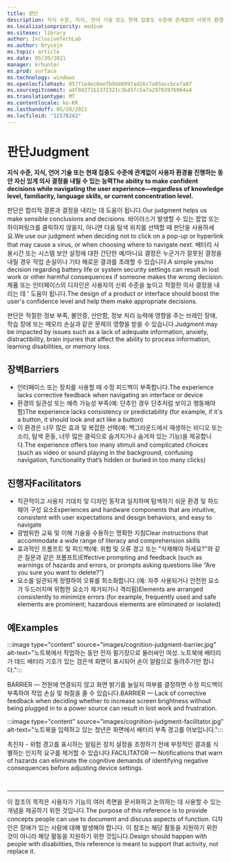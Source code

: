 ```yaml
---
title: 판단
description: 지식 수준, 지식, 언어 기술 또는 현재 집중도 수준에 관계없이 사용자 환경을 진행하는 동안 자신 있게 의사 결정을 내릴 수 있는 능력
ms.localizationpriority: medium
ms.sitesec: library
author: InclusiveTechLab
ms.author: brycejo
ms.topic: article
ms.date: 05/20/2021
manager: krhunter
ms.prod: surface
ms.technology: windows
ms.openlocfilehash: 857f1e4ec0eefb9d46997ad26c7a03accbce7a07
ms.sourcegitcommit: a4f8d271b1372321c3b45fc5a7a29703976964a4
ms.translationtype: MT
ms.contentlocale: ko-KR
ms.lasthandoff: 05/20/2021
ms.locfileid: "11578242"
---
```

# <a name="judgment"></a><span data-ttu-id="53bc2-103">판단</span><span class="sxs-lookup"><span data-stu-id="53bc2-103">Judgment</span></span>

**<span data-ttu-id="53bc2-104">지식 수준, 지식, 언어 기술 또는 현재 집중도 수준에 관계없이 사용자 환경을 진행하는 동안 자신 있게 의사 결정을 내릴 수 있는 능력</span><span class="sxs-lookup"><span data-stu-id="53bc2-104">The ability to make confident decisions while navigating the user experience—regardless of knowledge level, familiarity, language skills, or current concentration level.</span></span>**

<span data-ttu-id="53bc2-105">판단은 합리적 결론과 결정을 내리는 데 도움이 됩니다.</span><span class="sxs-lookup"><span data-stu-id="53bc2-105">Our judgment helps us make sensible conclusions and decisions.</span></span> <span data-ttu-id="53bc2-106">바이러스가 발생할 수 있는 팝업 또는 하이퍼링크를 클릭하지 않을지, 아니면 다음 탐색 위치를 선택할 때 판단을 사용하세요.</span><span class="sxs-lookup"><span data-stu-id="53bc2-106">We use our judgment when deciding not to click on a pop-up or hyperlink that may cause a virus, or when choosing where to navigate next.</span></span> <span data-ttu-id="53bc2-107">배터리 사용시간 또는 시스템 보안 설정에 대한 간단한 예/아니요 결정은 누군가가 잘못된 결정을 내릴 경우 작업 손실이나 기타 해로운 결과를 초래할 수 있습니다.</span><span class="sxs-lookup"><span data-stu-id="53bc2-107">A simple yes/no decision regarding battery life or system security settings can result in lost work or other harmful consequences if someone makes the wrong decision.</span></span> <span data-ttu-id="53bc2-108">제품 또는 인터페이스의 디자인은 사용자의 신뢰 수준을 높이고 적절한 의사 결정을 내리는 데 &apos; 도움이 됩니다.</span><span class="sxs-lookup"><span data-stu-id="53bc2-108">The design of a product or interface should boost the user&apos;s confidence level and help them make appropriate decisions.</span></span>

<span data-ttu-id="53bc2-109">판단은 적절한 정보 부족, 불안증, 산만함, 정보 처리 능력에 영향을 주는 브레인 장애, 학습 장애 또는 메모리 손실과 같은 문제의 영향을 받을 수 있습니다.</span><span class="sxs-lookup"><span data-stu-id="53bc2-109">Judgment may be impacted by issues such as a lack of adequate information, anxiety, distractibility, brain injuries that affect the ability to process information, learning disabilities, or memory loss.</span></span>

## <a name="barriers"></a><span data-ttu-id="53bc2-110">장벽</span><span class="sxs-lookup"><span data-stu-id="53bc2-110">Barriers</span></span>

* <span data-ttu-id="53bc2-111">인터페이스 또는 장치를 사용할 때 수정 피드백이 부족합니다.</span><span class="sxs-lookup"><span data-stu-id="53bc2-111">The experience lacks corrective feedback when navigating an interface or device</span></span>
* <span data-ttu-id="53bc2-112">환경의 일관성 또는 예측 가능성 부족(예: 단추인 경우 단추처럼 보이고 행동해야함)</span><span class="sxs-lookup"><span data-stu-id="53bc2-112">The experience lacks consistency or predictability (for example, if it's a button, it should look and act like a button)</span></span>
* <span data-ttu-id="53bc2-113">이 환경은 너무 많은 효과 및 복잡한 선택(예: 백그라운드에서 재생하는 비디오 또는 소리, 탐색 혼동, 너무 많은 클릭으로 숨겨지거나 숨겨져 있는 기능)을 제공합니다.</span><span class="sxs-lookup"><span data-stu-id="53bc2-113">The experience offers too many stimuli and complicated choices (such as video or sound playing in the background, confusing navigation, functionality that’s hidden or buried in too many clicks)</span></span>

## <a name="facilitators"></a><span data-ttu-id="53bc2-114">진행자</span><span class="sxs-lookup"><span data-stu-id="53bc2-114">Facilitators</span></span>

* <span data-ttu-id="53bc2-115">직관적이고 사용자 기대치 및 디자인 동작과 일치하며 탐색하기 쉬운 환경 및 하드웨어 구성 요소</span><span class="sxs-lookup"><span data-stu-id="53bc2-115">Experiences and hardware components that are intuitive, consistent with user expectations and design behaviors, and easy to navigate</span></span> 
* <span data-ttu-id="53bc2-116">광범위한 교육 및 이해 기술을 수용하는 명확한 지침</span><span class="sxs-lookup"><span data-stu-id="53bc2-116">Clear instructions that accommodate a wide range of literacy and comprehension skills</span></span>
* <span data-ttu-id="53bc2-117">효과적인 프롬프트 및 피드백(예: 위험 및 오류 경고 또는 "삭제해야 하세요?"와 같은 질문과 같은 프롬프트)</span><span class="sxs-lookup"><span data-stu-id="53bc2-117">Effective prompting and feedback (such as warnings of hazards and errors, or prompts asking questions like “Are you sure you want to delete?”)</span></span>
* <span data-ttu-id="53bc2-118">요소를 일관되게 정렬하여 오류를 최소화합니다.(예: 자주 사용되거나 안전한 요소가 두드러지며 위험한 요소가 제거되거나 격리됨)</span><span class="sxs-lookup"><span data-stu-id="53bc2-118">Elements are arranged consistently to minimize errors (for example, frequently used and safe elements are prominent; hazardous elements are eliminated or isolated)</span></span>

## <a name="examples"></a><span data-ttu-id="53bc2-119">예</span><span class="sxs-lookup"><span data-stu-id="53bc2-119">Examples</span></span>

:::image type="content" source="images/cognition-judgment-barrier.jpg" alt-text="노트북에서 작업하는 동안 전자 필기장으로 둘러싸인 여성. 노트북에 배터리가 데드 배터리 기호가 있는 검은색 화면이 표시되어 손이 알람으로 들려주기만 합니다.":::

<span data-ttu-id="53bc2-122">BARRIER — 전원에 연결되지 않고 화면 밝기를 늘일지 여부를 결정하면 수정 피드백이 부족하여 작업 손실 및 좌절을 줄 수 있습니다.</span><span class="sxs-lookup"><span data-stu-id="53bc2-122">BARRIER — Lack of corrective feedback when deciding whether to increase screen brightness without being plugged in to a power source can result in lost work and frustration.</span></span> 


:::image type="content" source="images/cognition-judgment-facilitator.jpg" alt-text="노트북을 입력하고 있는 청년은 화면에서 배터리 부족 경고를 어보입니다.":::

<span data-ttu-id="53bc2-124">촉진자 - 위험 경고를 표시하는 알림은 장치 설정을 조정하기 전에 부정적인 결과를 식별하는 인지적 요구를 제거할 수 있습니다.</span><span class="sxs-lookup"><span data-stu-id="53bc2-124">FACILITATOR — Notifications that warn of hazards can eliminate the cognitive demands of identifying negative consequences before adjusting device settings.</span></span>


&nbsp;

[comment]: # (Footer 문)
___
<span data-ttu-id="53bc2-126">이 참조의 목적은 사용자가 기능의 여러 측면을 문서화하고 논의하는 데 사용할 수 있는 개념을 제공하기 위한 것입니다.</span><span class="sxs-lookup"><span data-stu-id="53bc2-126">The purpose of this reference is to provide concepts people can use to document and discuss aspects of function.</span></span> <span data-ttu-id="53bc2-127">디자인은 장애가 있는 사람에 대해 발생해야 합니다. 이 참조는 해당 활동을 지원하기 위한 것이 아니라 해당 활동을 지원하기 위한 것입니다.</span><span class="sxs-lookup"><span data-stu-id="53bc2-127">Design should happen with people with disabilities, this reference is meant to support that activity, not replace it.</span></span> 